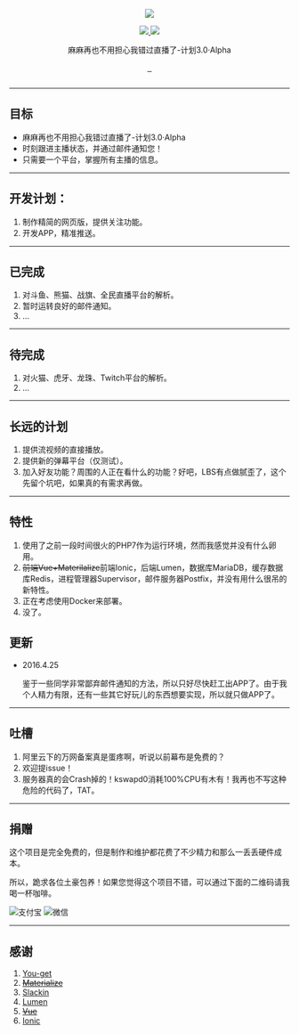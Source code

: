 <p align="center">
  <a href="http://www.lhzbxx.top">
    <img src="http://7xsz4e.com2.z0.glb.clouddn.com/logo.png">
  </a>
</p>
<p align="center">
  <a href="https://gitter.im/lhzbxx/Follow3?utm_source=badge&utm_medium=badge&utm_campaign=pr-badge&utm_content=badge">
    <img src="https://badges.gitter.im/lhzbxx/follow3.svg">
  </a>
  <a href="https://follow3-slackin.herokuapp.com/">
    <img src="https://follow3-slackin.herokuapp.com/badge.svg">
  </a>
</p>
<p align="center">麻麻再也不用担心我错过直播了-计划3.0·Alpha</p>
<p align="center">
  <a href="https://github.com/lhzbxx/Follow3/issues">
    <img src="https://img.shields.io/github/issues/lhzbxx/follow3.svg" alt="">
  </a>
  <a href="https://github.com/lhzbxx/Follow3/releases">
    <img src="https://img.shields.io/github/release/lhzbxx/follow3.svg" alt="">
  </a>
  <a href="https://github.com/lhzbxx/Follow3/releases">
    <img src="https://img.shields.io/github/downloads/lhzbxx/follow3/total.svg" alt="">
  </a>
</p>
<p align="center">
  <a href="http://www.wtfpl.net/">
    <img src="http://www.wtfpl.net/wp-content/uploads/2012/12/wtfpl-badge-1.png" alt="">
  </a>
</p>

---
## 目标

+ 麻麻再也不用担心我错过直播了-计划3.0·Alpha
+ 时刻跟进主播状态，并通过邮件通知您！
+ 只需要一个平台，掌握所有主播的信息。

---

## 开发计划：

1. 制作精简的网页版，提供关注功能。
2. 开发APP，精准推送。

---

## 已完成

1. 对斗鱼、熊猫、战旗、全民直播平台的解析。
2. 暂时运转良好的邮件通知。
3. ...

---

## 待完成

1. 对火猫、虎牙、龙珠、Twitch平台的解析。
2. ...

---

## 长远的计划

1. 提供流视频的直接播放。
2. 提供新的弹幕平台（仅测试）。
3. 加入好友功能？周围的人正在看什么的功能？好吧，LBS有点做腻歪了，这个先留个坑吧，如果真的有需求再做。

---

## 特性

1. 使用了之前一段时间很火的PHP7作为运行环境，然而我感觉并没有什么卵用。
2. <del>前端Vue+Materilalize</del>前端Ionic，后端Lumen，数据库MariaDB，缓存数据库Redis，进程管理器Supervisor，邮件服务器Postfix，并没有用什么很吊的新特性。
3. 正在考虑使用Docker来部署。
4. 没了。

## 更新

* 2016.4.25

    鉴于一些同学非常鄙弃邮件通知的方法，所以只好尽快赶工出APP了。由于我个人精力有限，还有一些其它好玩儿的东西想要实现，所以就只做APP了。

---

## 吐槽

1. 阿里云下的万网备案真是蛋疼啊，听说以前幕布是免费的？
2. 欢迎提issue！
3. 服务器真的会Crash掉的！kswapd0消耗100%CPU有木有！我再也不写这种危险的代码了，TAT。

---

## 捐赠

这个项目是完全免费的，但是制作和维护都花费了不少精力和那么一丢丢硬件成本。

所以，跪求各位土豪包养！如果您觉得这个项目不错，可以通过下面的二维码请我喝一杯咖啡。

![支付宝](http://7xsz4e.com2.z0.glb.clouddn.com/alipay_10.jpg?imageView/2/w/250)
![微信](http://7xsz4e.com2.z0.glb.clouddn.com/weixin_10.jpg?imageView/2/w/250)

---

## 感谢

1. [You-get](https://github.com/soimort/you-get)
2. <del>[Materialize](https://github.com/Dogfalo/materialize)</del>
3. [Slackin](https://github.com/rauchg/slackin)
4. [Lumen](https://github.com/laravel/lumen)
5. <del>[Vue](https://github.com/vuejs/vue)</del>
6. [Ionic](https://github.com/driftyco/ionic)
